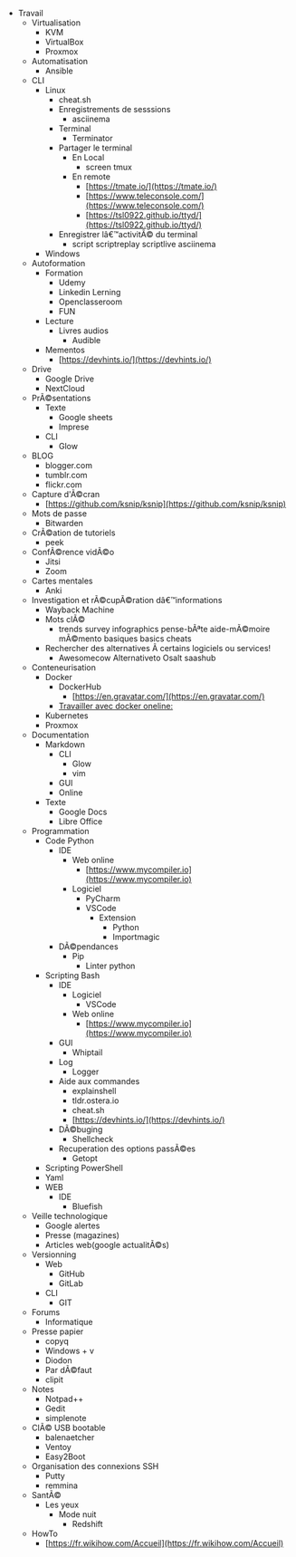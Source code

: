 * Travail
	* Virtualisation
		* KVM
		* VirtualBox
		* Proxmox
	* Automatisation
		* Ansible
	* CLI
		* Linux
			* cheat.sh
			* Enregistrements de sesssions
				* asciinema
			* Terminal
				* Terminator
			* Partager le terminal
				* En Local
					* screen tmux
				* En remote
					* [https://tmate.io/](https://tmate.io/)
					* [https://www.teleconsole.com/](https://www.teleconsole.com/)
					* [https://tsl0922.github.io/ttyd/](https://tsl0922.github.io/ttyd/)
			* Enregistrer lâ€™activitÃ© du terminal
				* script scriptreplay scriptlive asciinema
		* Windows
	* Autoformation
		* Formation
			* Udemy
			* Linkedin Lerning
			* Openclasseroom
			* FUN
		* Lecture
			* Livres audios
				* Audible
		* Mementos
			* [https://devhints.io/](https://devhints.io/)
	* Drive
		* Google Drive
		* NextCloud
	* PrÃ©sentations
		* Texte
			* Google sheets
			* Imprese
		* CLI
			* Glow
	* BLOG
		* blogger.com
		* tumblr.com
		* flickr.com
	* Capture d'Ã©cran
		* [https://github.com/ksnip/ksnip](https://github.com/ksnip/ksnip)
	* Mots de passe
		* Bitwarden
	* CrÃ©ation de tutoriels
		* peek
	* ConfÃ©rence vidÃ©o
		* Jitsi
		* Zoom
	* Cartes mentales
		* Anki
	* Investigation et rÃ©cupÃ©ration dâ€™informations
		* Wayback Machine
		* Mots clÃ©
			* trends survey infographics pense-bÃªte aide-mÃ©moire mÃ©mento basiques basics cheats
		* Rechercher des alternatives Ã  certains logiciels ou services!
			* Awesomecow Alternativeto Osalt saashub
	* Conteneurisation
		* Docker
			* DockerHub
				* [https://en.gravatar.com/](https://en.gravatar.com/)
			* [Travailler avec docker oneline:](https://labs.play-with-docker.com/)
		* Kubernetes
		* Proxmox
	* Documentation
		* Markdown
			* CLI
				* Glow
				* vim
			* GUI
			* Online
		* Texte
			* Google Docs
			* Libre Office
	* Programmation
		* Code Python
			* IDE
				* Web online
					* [https://www.mycompiler.io](https://www.mycompiler.io)
				* Logiciel
					* PyCharm
					* VSCode
						* Extension
							* Python
							* Importmagic
			* DÃ©pendances
				* Pip
					* Linter python
		* Scripting Bash
			* IDE
				* Logiciel
					* VSCode
				* Web online
					* [https://www.mycompiler.io](https://www.mycompiler.io)
			* GUI
				* Whiptail
			* Log
				* Logger
			* Aide aux commandes
				* explainshell
				* tldr.ostera.io
				* cheat.sh
				* [https://devhints.io/](https://devhints.io/)
			* DÃ©buging
				* Shellcheck
			* Recuperation des options passÃ©es
				* Getopt
		* Scripting PowerShell
		* Yaml
		* WEB
			* IDE
				* Bluefish
	* Veille technologique
		* Google alertes
		* Presse (magazines)
		* Articles web(google actualitÃ©s)
	* Versionning
		* Web
			* GitHub
			* GitLab
		* CLI
			* GIT
	* Forums
		* Informatique
	* Presse papier
		* copyq
		* Windows + v
		* Diodon
		* Par dÃ©faut
		* clipit
	* Notes
		* Notpad++
		* Gedit
		* simplenote
	* ClÃ© USB bootable
		* balenaetcher
		* Ventoy
		* Easy2Boot
	* Organisation des connexions SSH
		* Putty
		* remmina
	* SantÃ©
		* Les yeux
			* Mode nuit
				* Redshift
	* HowTo
		* [https://fr.wikihow.com/Accueil](https://fr.wikihow.com/Accueil)

